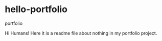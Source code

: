 # hello-portfolio
portfolio

Hi Humans!
Here it is a readme file about nothing in my portfolio project.
